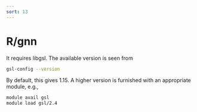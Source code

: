 ```yaml
---
sort: 13
---
```


# R/gnn

It requires libgsl. The available version is seen from

```bash
gsl-config --version
```

By default, this gives 1.15. A higher version is furnished with an appropriate module, e.g.,

```bash
module avail gsl
module load gsl/2.4
```
